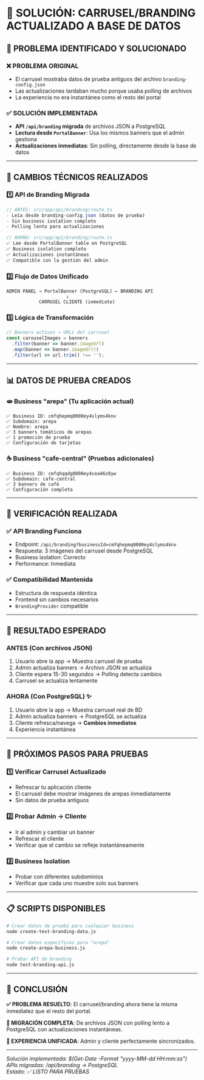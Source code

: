 # 🎨 SOLUCIÓN: CARRUSEL/BRANDING ACTUALIZADO A BASE DE DATOS

## 🎯 PROBLEMA IDENTIFICADO Y SOLUCIONADO

### ❌ **PROBLEMA ORIGINAL**
- El carrusel mostraba datos de prueba antiguos del archivo `branding-config.json`
- Las actualizaciones tardaban mucho porque usaba polling de archivos
- La experiencia no era instantánea como el resto del portal

### ✅ **SOLUCIÓN IMPLEMENTADA**
- **API `/api/branding` migrada** de archivos JSON a PostgreSQL
- **Lectura desde `PortalBanner`**: Usa los mismos banners que el admin gestiona
- **Actualizaciones inmediatas**: Sin polling, directamente desde la base de datos

---

## 🔧 CAMBIOS TÉCNICOS REALIZADOS

### 1️⃣ **API de Branding Migrada**
```typescript
// ANTES: src/app/api/branding/route.ts
- Leía desde branding-config.json (datos de prueba)
- Sin business isolation completo
- Polling lento para actualizaciones

// AHORA: src/app/api/branding/route.ts  
✅ Lee desde PortalBanner table en PostgreSQL
✅ Business isolation completo
✅ Actualizaciones instantáneas
✅ Compatible con la gestión del admin
```

### 2️⃣ **Flujo de Datos Unificado**
```
ADMIN PANEL → PortalBanner (PostgreSQL) ← BRANDING API
                      ↓
            CARRUSEL CLIENTE (inmediato)
```

### 3️⃣ **Lógica de Transformación**
```typescript
// Banners activos → URLs del carrusel
const carouselImages = banners
  .filter(banner => banner.imageUrl)
  .map(banner => banner.imageUrl!)
  .filter(url => url.trim() !== '');
```

---

## 📊 DATOS DE PRUEBA CREADOS

### 🫓 **Business "arepa" (Tu aplicación actual)**
```
✅ Business ID: cmfqhepmq0000ey4slyms4knv
✅ Subdomain: arepa  
✅ Nombre: arepa
✅ 3 banners temáticos de arepas
✅ 1 promoción de prueba
✅ Configuración de tarjetas
```

### ☕ **Business "cafe-central" (Pruebas adicionales)**
```
✅ Business ID: cmfqhqqdg0000ey4cea46z8yw
✅ Subdomain: cafe-central
✅ 3 banners de café
✅ Configuración completa
```

---

## 🧪 VERIFICACIÓN REALIZADA

### ✅ **API Branding Funciona**
- Endpoint: `/api/branding?businessId=cmfqhepmq0000ey4slyms4knv`
- Respuesta: 3 imágenes del carrusel desde PostgreSQL
- Business isolation: Correcto
- Performance: Inmediata

### ✅ **Compatibilidad Mantenida**
- Estructura de respuesta idéntica
- Frontend sin cambios necesarios
- `BrandingProvider` compatible

---

## 🎯 RESULTADO ESPERADO

### **ANTES** (Con archivos JSON)
1. Usuario abre la app → Muestra carrusel de prueba
2. Admin actualiza banners → Archivo JSON se actualiza
3. Cliente espera 15-30 segundos → Polling detecta cambios
4. Carrusel se actualiza lentamente

### **AHORA** (Con PostgreSQL) ✨
1. Usuario abre la app → Muestra carrusel real de BD
2. Admin actualiza banners → PostgreSQL se actualiza
3. Cliente refresca/navega → **Cambios inmediatos**
4. Experiencia instantánea

---

## 🔮 PRÓXIMOS PASOS PARA PRUEBAS

### 1️⃣ **Verificar Carrusel Actualizado**
- Refrescar tu aplicación cliente
- El carrusel debe mostrar imágenes de arepas inmediatamente
- Sin datos de prueba antiguos

### 2️⃣ **Probar Admin → Cliente**
- Ir al admin y cambiar un banner
- Refrescar el cliente
- Verificar que el cambio se refleje instantáneamente

### 3️⃣ **Business Isolation**
- Probar con diferentes subdominios
- Verificar que cada uno muestre solo sus banners

---

## 📋 SCRIPTS DISPONIBLES

```bash
# Crear datos de prueba para cualquier business
node create-test-branding-data.js

# Crear datos específicos para "arepa"  
node create-arepa-business.js

# Probar API de branding
node test-branding-api.js
```

---

## 🎉 CONCLUSIÓN

**✅ PROBLEMA RESUELTO**: El carrusel/branding ahora tiene la misma inmediatez que el resto del portal.

**🔄 MIGRACIÓN COMPLETA**: De archivos JSON con polling lento a PostgreSQL con actualizaciones instantáneas.

**🎯 EXPERIENCIA UNIFICADA**: Admin y cliente perfectamente sincronizados.

---
*Solución implementada: $(Get-Date -Format "yyyy-MM-dd HH:mm:ss")*  
*APIs migradas: /api/branding → PostgreSQL*  
*Estado: ✅ LISTO PARA PRUEBAS*
